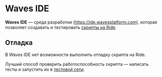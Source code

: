 # Waves IDE

**Waves IDE** — среда разработки (<https://ide.wavesplatform.com>), которая позволяет создавать и тестировать [скрипты на Ride](/ru/ride/script/).

## Отладка

В Waves IDE нет возможности выполнить отладку скрипта на Ride.

Лучший способ проверить работоспособность скрипта — написать тесты и запустить их в [тестовой сети](/ru/blockchain/blockchain-network/test-network).
